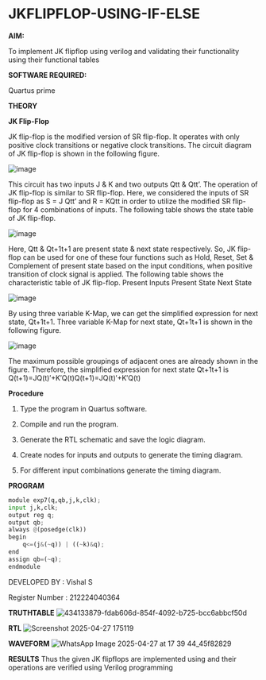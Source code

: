 # JKFLIPFLOP-USING-IF-ELSE

**AIM:** 

To implement  JK flipflop using verilog and validating their functionality using their functional tables

**SOFTWARE REQUIRED:**

Quartus prime

**THEORY**

**JK Flip-Flop**

JK flip-flop is the modified version of SR flip-flop. It operates with only positive clock transitions or negative clock transitions. The circuit diagram of JK flip-flop is shown in the following figure.

![image](https://github.com/naavaneetha/JKFLIPFLOP-USING-IF-ELSE/assets/154305477/a649c30b-232b-4558-b188-fd6c09845180)


This circuit has two inputs J & K and two outputs Qtt & Qtt’. The operation of JK flip-flop is similar to SR flip-flop. Here, we considered the inputs of SR flip-flop as S = J Qtt’ and R = KQtt in order to utilize the modified SR flip-flop for 4 combinations of inputs. The following table shows the state table of JK flip-flop.

![image](https://github.com/naavaneetha/JKFLIPFLOP-USING-IF-ELSE/assets/154305477/c4360742-e8a8-4937-b089-c46c0433f9a3)

 
Here, Qtt & Qt+1t+1 are present state & next state respectively. So, JK flip-flop can be used for one of these four functions such as Hold, Reset, Set & Complement of present state based on the input conditions, when positive transition of clock signal is applied. The following table shows the characteristic table of JK flip-flop. Present Inputs Present State Next State
 
![image](https://github.com/naavaneetha/JKFLIPFLOP-USING-IF-ELSE/assets/154305477/6c275261-a6d5-4c37-a3a7-1e88ca11c4cd)

By using three variable K-Map, we can get the simplified expression for next state, Qt+1t+1. Three variable K-Map for next state, Qt+1t+1 is shown in the following figure.
 
![image](https://github.com/naavaneetha/JKFLIPFLOP-USING-IF-ELSE/assets/154305477/5174f41b-0ce0-4329-a372-6d1943ea6673)

The maximum possible groupings of adjacent ones are already shown in the figure. Therefore, the simplified expression for next state Qt+1t+1 is Q(t+1)=JQ(t)′+K′Q(t)Q(t+1)=JQ(t)′+K′Q(t)

**Procedure**

1. Type the program in Quartus software.

2. Compile and run the program.

3. Generate the RTL schematic and save the logic diagram.

4. Create nodes for inputs and outputs to generate the timing diagram.

5. For different input combinations generate the timing diagram.

**PROGRAM**

~~~python
module exp7(q,qb,j,k,clk);
input j,k,clk;
output reg q;
output qb;
always @(posedge(clk))
begin 
    q<=(j&(~q)) | ((~k)&q);
end 
assign qb=(~q);
endmodule
~~~

DEVELOPED BY : Vishal S

Register Number : 212224040364

**TRUTHTABLE**
![434133879-fdab606d-854f-4092-b725-bcc6abbcf50d](https://github.com/user-attachments/assets/428a98b4-f32d-4c72-940f-6e9af621e7c7)

**RTL**
![Screenshot 2025-04-27 175119](https://github.com/user-attachments/assets/b43c883e-5bc7-4810-a01c-729ca24fc214)

**WAVEFORM**
![WhatsApp Image 2025-04-27 at 17 39 44_45f82829](https://github.com/user-attachments/assets/a12cc994-9d51-4089-86af-6155f5528840)

**RESULTS**
Thus the given JK flipflops are implemented using and their operations are verified using Verilog programming
